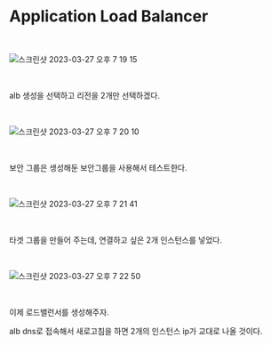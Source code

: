 # Application Load Balancer

<br>

![스크린샷 2023-03-27 오후 7 19 15](https://user-images.githubusercontent.com/81137234/227914325-1272a34c-de96-4f6b-8ab2-e2c6290b077c.png)

<br>

alb 생성을 선택하고 리전을 2개만 선택하겠다.

<br>

![스크린샷 2023-03-27 오후 7 20 10](https://user-images.githubusercontent.com/81137234/227914482-092be83f-28dd-4eef-a2f7-604c58ae307f.png)

<br>

보안 그룹은 생성해둔 보안그룹을 사용해서 테스트한다.

<br>

![스크린샷 2023-03-27 오후 7 21 41](https://user-images.githubusercontent.com/81137234/227914776-1b6eb0aa-fbbf-45bd-b609-72865528c79f.png)

<br>

타겟 그룹을 만들어 주는데, 연결하고 싶은 2개 인스턴스를 넣었다.

<br>

![스크린샷 2023-03-27 오후 7 22 50](https://user-images.githubusercontent.com/81137234/227915058-22be1d99-482b-4445-9b52-23c45547bab6.png)

<br>

이제 로드밸런서를 생성해주자.

alb dns로 접속해서 새로고침을 하면 2개의 인스턴스 ip가 교대로 나올 것이다.

<br>

